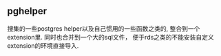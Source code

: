 
## pghelper

搜集的一些postgres helper以及自己惯用的一些函数之类的, 整合到一个extension里. 同时也合并到一个大的sql文件，
便于rds之类的不能安装自定义extension的环境直接导入.
